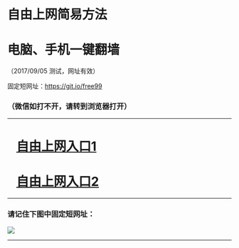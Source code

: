 ﻿# 自由上网简易方法

# 电脑、手机一键翻墙

（2017/09/05 测试，网址有效）

固定短网址：https://git.io/free99

### （微信如打不开，请转到浏览器打开）


***





# &nbsp;&nbsp; <a href="http://ft141581012.fwq-tz1001.xyz/fwqtz01.html?t=090500117161 " target="_blank">自由上网入口1</a>
# &nbsp;&nbsp; <a href="http://ft988023738.fwq-tz1002.xyz/fwqtz02.html?t=090500130365 " target="_blank">自由上网入口2</a>
***

### 请记住下图中固定短网址：

<img src="https://s3-us-west-2.amazonaws.com/fwq-1001/yjfq-20170905okok.png" /> 


***

